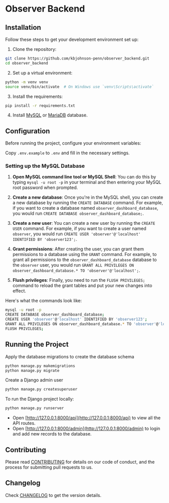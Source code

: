 # Observer Backend

## Installation

Follow these steps to get your development environment set up:

1. Clone the repository:

```bash
git clone https://github.com/kbjohnson-penn/observer_backend.git
cd observer_backend
```

2. Set up a virtual environment:

```bash
python -m venv venv
source venv/bin/activate  # On Windows use `venv\Scripts\activate`
```

3. Install the requirements:

```bash
pip install -r requirements.txt
```

4. Install [MySQL](https://www.mysql.com/) or [MariaDB](https://mariadb.com/) database.

## Configuration

Before running the project, configure your environment variables:

Copy `.env.example` to `.env` and fill in the necessary settings.

### Setting up the MySQL Database

1. **Open MySQL command line tool or MySQL Shell**: You can do this by typing `mysql -u root -p` in your terminal and then entering your MySQL root password when prompted.

2. **Create a new database**: Once you're in the MySQL shell, you can create a new database by running the `CREATE DATABASE` command. For example, if you want to create a database named `observer_dashboard_database`, you would run `CREATE DATABASE observer_dashboard_database;`.

3. **Create a new user**: You can create a new user by running the `CREATE USER` command. For example, if you want to create a user named `observer`, you would run `CREATE USER 'observer'@'localhost' IDENTIFIED BY 'observer123';`.

4. **Grant permissions**: After creating the user, you can grant them permissions to a database using the `GRANT` command. For example, to grant all permissions to the `observer_dashboard_database` database to the `observer` user, you would run `GRANT ALL PRIVILEGES ON observer_dashboard_database.* TO 'observer'@'localhost';`.

5. **Flush privileges**: Finally, you need to run the `FLUSH PRIVILEGES;` command to reload the grant tables and put your new changes into effect.

Here's what the commands look like:

```bash
mysql -u root -p
CREATE DATABASE observer_dashboard_database;
CREATE USER 'observer'@'localhost' IDENTIFIED BY 'observer123';
GRANT ALL PRIVILEGES ON observer_dashboard_database.* TO 'observer'@'localhost';
FLUSH PRIVILEGES;
```

## Running the Project

Apply the database migrations to create the database schema

```bash
python manage.py makemigrations
python manage.py migrate
```

Create a Django admin user

```bash
python manage.py createsuperuser
```

To run the Django project locally:

```bash
python manage.py runserver
```
 
- Open [http://127.0.0.1:8000/api](http://127.0.0.1:8000/api) to view all the API routes.
- Open [http://127.0.0.1:8000/admin](http://127.0.0.1:8000/admin) to login and add new records to the database.

## Contributing

Please read [CONTRIBUTING](CONTRIBUTING.md) for details on our code of conduct, and the process for submitting pull requests to us.

## Changelog

Check [CHANGELOG](CHANGELOG.md) to get the version details.
